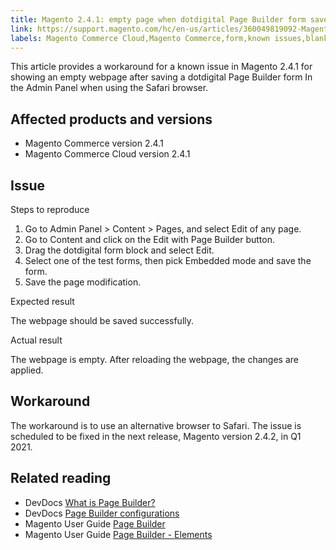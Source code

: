 ```yaml
---
title: Magento 2.4.1: empty page when dotdigital Page Builder form saved
link: https://support.magento.com/hc/en-us/articles/360049819092-Magento-2-4-1-empty-page-when-dotdigital-Page-Builder-form-saved
labels: Magento Commerce Cloud,Magento Commerce,form,known issues,blank,2.4.1,Safari,page builder,dotdigital
---
```


<p>This article provides a workaround for a known issue in Magento 2.4.1 for showing an empty webpage after saving a dotdigital Page Builder form In the Admin Panel when using the Safari browser. </p>
<h2>Affected products and versions</h2>
<ul>
<li>Magento Commerce version 2.4.1</li>
<li>Magento Commerce Cloud version 2.4.1</li>
</ul>
<h2>Issue</h2>
<p>Steps to reproduce</p>
<ol>
<li>Go to Admin Panel &gt; Content &gt; Pages, and select Edit of any page.</li>
<li>Go to Content and click on the Edit with Page Builder button.</li>
<li>Drag the dotdigital form block and select Edit.</li>
<li>Select one of the test forms, then pick Embedded mode and save the form.</li>
<li>Save the page modification.</li>
</ol>
<p>Expected result</p>
<p>The webpage should be saved successfully.</p>
<p>Actual result</p>
<p>The webpage is empty. After reloading the webpage, the changes are applied.</p>
<h2>Workaround</h2>
<p>The workaround is to use an alternative browser to Safari. The issue is scheduled to be fixed in the next release, Magento version 2.4.2, in Q1 2021.</p>
<h2>Related reading</h2>
<ul>
<li>DevDocs <a href="https://devdocs.magento.com/page-builder/docs/">What is Page Builder?</a>
</li>
<li>DevDocs <a href="https://devdocs.magento.com/page-builder/docs/reference/configurations.html">Page Builder configurations</a>
</li>
<li>Magento User Guide <a href="https://docs.magento.com/user-guide/cms/page-builder.html">Page Builder</a>
</li>
<li>Magento User Guide <a href="https://docs.magento.com/user-guide/cms/page-builder-elements.html">Page Builder - Elements</a>
</li>
</ul>